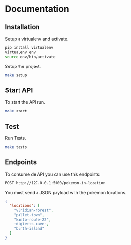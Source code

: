 # Documentation

## Installation

Setup a virtualenv and activate.

```sh
pip install virtualenv
virtualenv env
source env/bin/activate
```

Setup the project.

```sh
make setup
```

## Start API

To start the API run.

```sh
make start
```

## Test

Run Tests.

```sh
make tests
```

## Endpoints

To consume de API you can use this endpoints:

```sh
POST http://127.0.0.1:5000/pokemon-in-location
```

You most send a JSON payload with the pokemon locations.

```json
{
  "locations": [
    "viridian-forest",
    "pallet-town",
    "kanto-route-22",
    "digletts-cave",
    "birth-island"
  ]
}
```
